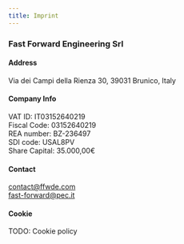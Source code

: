 ```yaml
---
title: Imprint
---
```



### Fast Forward Engineering Srl


#### Address
Via dei Campi della Rienza 30, 39031 Brunico, Italy

#### Company Info
VAT ID: IT03152640219\
Fiscal Code: 03152640219\
REA number: BZ-236497\
SDI code: USAL8PV\
Share Capital: 35.000,00€

#### Contact
contact@ffwde.com\
fast-forward@pec.it

#### Cookie
TODO: Cookie policy
